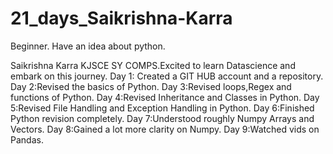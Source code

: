 # 21_days_Saikrishna-Karra
Beginner. Have an idea about python.

Saikrishna Karra KJSCE SY COMPS.Excited to learn Datascience and embark on this journey.
Day 1: Created a GIT HUB account and a repository.
Day 2:Revised the basics of Python.
Day 3:Revised loops,Regex and functions of Python.
Day 4:Revised Inheritance and Classes in Python.
Day 5:Revised File Handling and Exception Handling in Python.
Day 6:Finished Python revision completely.
Day 7:Understood roughly Numpy Arrays and Vectors.
Day 8:Gained a lot more clarity on Numpy.
Day 9:Watched vids on Pandas.
